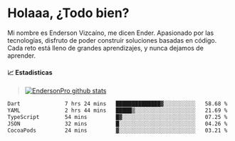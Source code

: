 
# Holaaa, ¿Todo bien?

Mi nombre es Enderson Vizcaíno, me dicen Ender. Apasionado por las tecnologías, disfruto de poder construir soluciones basadas en código. Cada reto está lleno de grandes aprendizajes, y nunca dejamos de aprender. 

#### :chart_with_upwards_trend: Estadisticas
> [![EndersonPro github stats](https://github-readme-stats.vercel.app/api?username=endersonpro&theme=vue-dark&show_icons=true)](https://github.com/anuraghazra/github-readme-stats) 


<!--START_SECTION:waka-->

```txt
Dart              7 hrs 24 mins   ██████████████▓░░░░░░░░░░   58.68 %
YAML              2 hrs 44 mins   █████▒░░░░░░░░░░░░░░░░░░░   21.69 %
TypeScript        54 mins         █▓░░░░░░░░░░░░░░░░░░░░░░░   07.25 %
JSON              32 mins         █░░░░░░░░░░░░░░░░░░░░░░░░   04.26 %
CocoaPods         24 mins         ▓░░░░░░░░░░░░░░░░░░░░░░░░   03.21 %
```

<!--END_SECTION:waka-->

[website]: https://endersonpro.github.io/portfolio/
[twitter]: https://twitter.com/endersonj_
[youtube]: https://youtube.com/ByEnderson
[instagram]: https://instagram.com/endersonvizc
[linkedin]: https://www.linkedin.com/in/enderson-vizcaino-2aa927175/
